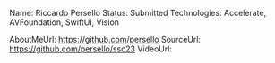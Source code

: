 Name: Riccardo Persello
Status: Submitted
Technologies: Accelerate, AVFoundation, SwiftUI, Vision

AboutMeUrl: https://github.com/persello
SourceUrl: https://github.com/persello/ssc23
VideoUrl: 

<!---
EXAMPLE
Name: John Appleseed
Status: Submitted <or> Winner <or> Distinguished <or> Rejected
Technologies: SwiftUI, RealityKit, CoreGraphic

AboutMeUrl: https://linkedin.com/in/johnappleseed
SourceUrl: https://github.com/johnappleseed/wwdc2025
VideoUrl: https://youtu.be/ABCDE123456
-->
